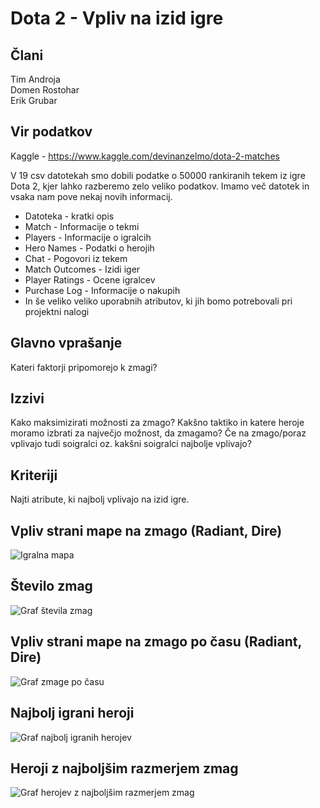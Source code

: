 
# Dota 2 - Vpliv na izid igre

## Člani
Tim Androja  
Domen Rostohar  
Erik Grubar

## Vir podatkov
Kaggle - https://www.kaggle.com/devinanzelmo/dota-2-matches

V 19 csv datotekah smo dobili podatke o 50000 rankiranih tekem iz igre Dota 2, kjer lahko razberemo zelo veliko podatkov. Imamo več datotek in vsaka nam pove nekaj novih informacij.

* Datoteka - kratki opis
* Match - Informacije o tekmi
* Players - Informacije o igralcih
* Hero Names - Podatki o herojih
* Chat - Pogovori iz tekem
* Match Outcomes - Izidi iger
* Player Ratings - Ocene igralcev
* Purchase Log - Informacije o nakupih
* In še veliko veliko uporabnih atributov, ki jih bomo potrebovali pri projektni nalogi

## Glavno vprašanje
Kateri faktorji pripomorejo k zmagi? 


## Izzivi
Kako maksimizirati možnosti za zmago? Kakšno taktiko in katere heroje moramo izbrati za največjo možnost, da zmagamo? Če na zmago/poraz vplivajo tudi soigralci oz. kakšni soigralci najbolje vplivajo?

## Kriteriji
Najti atribute, ki najbolj vplivajo na izid igre.

## Vpliv strani mape na zmago (Radiant, Dire)

![Igralna mapa](https://www.google.com/url?sa=i&source=images&cd=&cad=rja&uact=8&ved=2ahUKEwiv1oyXtLLhAhVBYlAKHfFVB_YQjRx6BAgBEAU&url=https%3A%2F%2Fwww.researchgate.net%2Ffigure%2FMap-of-Dota-2-from-Dota-2-wiki-7_fig1_262207918&psig=AOvVaw1-cKUmPPHvV9Wz2Dofkh1C&ust=1554328810800597)

## Število zmag 

![Graf števila zmag](https://cdn.discordapp.com/attachments/517113224366260260/562786318678097920/rn22mszYMCADB8PLfffnueeeaZLFy48LN4eQAAAGCrMgIDAAAAAAAAAAAAAAAAKGBGYAAAAAAAAAAAAAAAAAAFzAgMAAAAAAAAAA.png)

## Vpliv strani mape na zmago po času (Radiant, Dire)
![Graf zmage po času](https://cdn.discordapp.com/attachments/517113224366260260/562786506146578432/dfwA9rlxOWioIMgAAAABJRU5ErkJggg.png)

## Najbolj igrani heroji
![Graf najbolj igranih herojev](https://cdn.discordapp.com/attachments/517113224366260260/562760086649307136/unknown.png)

## Heroji z najboljšim razmerjem zmag
![Graf herojev z najboljšim razmerjem zmag](https://media.discordapp.net/attachments/517113224366260260/562765278497210399/unknown.png)





